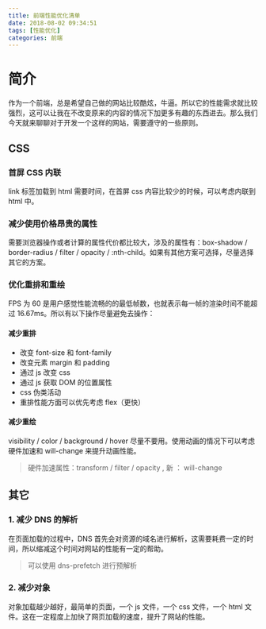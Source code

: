 ```yaml
---
title: 前端性能优化清单
date: 2018-08-02 09:34:51
tags: [性能优化]
categories: 前端
---
```

# 简介

作为一个前端，总是希望自己做的网站比较酷炫，牛逼。所以它的性能需求就比较强烈，这可以让我在不改变原来的内容的情况下加更多有趣的东西进去。那么我们今天就来聊聊对于开发一个这样的网站，需要遵守的一些原则。

## CSS

### 首屏 CSS 内联

link 标签加载到 html 需要时间，在首屏 css 内容比较少的时候，可以考虑内联到 html 中。

### 减少使用价格昂贵的属性

需要浏览器操作或者计算的属性代价都比较大，涉及的属性有：box-shadow / border-radius / filter / opacity / :nth-child。如果有其他方案可选择，尽量选择其它的方案。

### 优化重排和重绘

FPS 为 60 是用户感觉性能流畅的的最低帧数，也就表示每一帧的渲染时间不能超过 16.67ms。所以有以下操作尽量避免去操作：

#### 减少重排

* 改变 font-size 和 font-family
* 改变元素 margin 和 padding
* 通过 js 改变 css
* 通过 js 获取 DOM 的位置属性
* css 伪类活动
* 重排性能方面可以优先考虑 flex（更快）

#### 减少重绘

visibility / color / background / hover 尽量不要用。使用动画的情况下可以考虑硬件加速和 will-change 来提升动画性能。
> 硬件加速属性：transform / filter / opacity , 新 ： will-change

## 其它

### 1. 减少 DNS 的解析

在页面加载的过程中，DNS 首先会对资源的域名进行解析，这需要耗费一定的时间，所以缩减这个时间对网站的性能有一定的帮助。
> 可以使用 dns-prefetch 进行预解析

### 2. 减少对象

对象加载越少越好，最简单的页面，一个 js 文件，一个 css 文件，一个 html 文件。这在一定程度上加快了网页加载的速度，提升了网站的性能。
